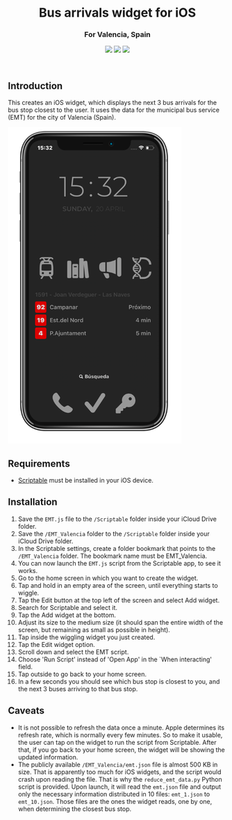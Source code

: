 <!-- Title -->
<h1 align='center'> Bus arrivals widget for iOS </h1>


<!-- tag line -->
<h3 align='center'> For Valencia, Spain </h3>

<!-- tech stack badges ---------------------------------- -->
<p align='center'>
  <img src='https://img.shields.io/badge/javascript-white?style=flat&logo=javascript&logoColor=%23F7DF1E&labelColor=%23101010&color=%23101010' />
  <img src='https://img.shields.io/badge/%7B_%7D_scriptable-white?style=flat&labelColor=%23101010&color=%23101010&link=https%3A%2F%2Fscriptable.app' />
  <img src='https://img.shields.io/badge/_-18-grey?style=flat&logo=ios&labelColor=%23101010' />
</p>
<br/>




## Introduction
This creates an iOS widget, which displays the next 3 bus arrivals for the bus stop closest to the user. It uses the data for the municipal bus service (EMT) for the city of Valencia (Spain).

<img src='home_screen.png' width='400' />

## Requirements
- [Scriptable](https://scriptable.app) must be installed in your iOS device.

## Installation
1. Save the `EMT.js` file to the `/Scriptable` folder inside your iCloud Drive folder.
2. Save the  `/EMT_Valencia` folder to the `/Scriptable` folder inside your iCloud Drive folder.
3. In the Scriptable settings, create a folder bookmark that points to the `/EMT_Valencia` folder. The bookmark name must be EMT_Valencia.
4. You can now launch the `EMT.js` script from the Scriptable app, to see it works.
5. Go to the home screen in which you want to create the widget.
6. Tap and hold in an empty area of the screen, until everything starts to wiggle.
7. Tap the Edit button at the top left of the screen and select Add widget.
8. Search for Scriptable and select it.
9. Tap the Add widget at the bottom.
10. Adjust its size to the medium size (it should span the entire width of the screen, but remaining as small as possible in height).
11. Tap inside the wiggling widget you just created.
12. Tap the Edit widget option.
13. Scroll down and select the EMT script.
14. Choose 'Run Script' instead of 'Open App' in the `When interacting' field.
15. Tap outside to go back to your home screen.
16. In a few seconds you should see which bus stop is closest to you, and the next 3 buses arriving to that bus stop.

## Caveats
- It is not possible to refresh the data once a minute. Apple determines its refresh rate, which is normally every few minutes. So to make it usable, the user can tap on the widget to run the script from Scriptable. After that, if you go back to your home screen, the widget will be showing the updated information.
- The publicly available `/EMT_Valencia/emt.json` file is almost 500 KB in size. That is apparently too much for iOS widgets, and the script would crash upon reading the file. That is why the `reduce_emt_data.py` Python script is provided. Upon launch, it will read the `emt.json` file and output only the necessary information distributed in 10 files: `emt_1.json` to `emt_10.json`. Those files are the ones the widget reads, one by one, when determining the closest bus stop.

